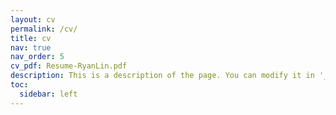 ```yaml
---
layout: cv
permalink: /cv/
title: cv
nav: true
nav_order: 5
cv_pdf: Resume-RyanLin.pdf
description: This is a description of the page. You can modify it in '_pages/cv.md'. You can also change or remove the top pdf download button.
toc:
  sidebar: left
---
```

